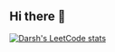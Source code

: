 ## Hi there 👋
[![Darsh's LeetCode stats](https://leetcode-stats-six.vercel.app/?username=DarshK25)](https://github.com/DarshK25/leetcode-stats)
<!--
**DarshK25/DarshK25** is a ✨ _special_ ✨ repository because its `README.md` (this file) appears on your GitHub profile.

Here are some ideas to get you started:

- 🔭 I’m currently working on ...
- 🌱 I’m currently learning ...
- 👯 I’m looking to collaborate on ...
- 🤔 I’m looking for help with ...
- 💬 Ask me about ...
- 📫 How to reach me: ...
- 😄 Pronouns: ...
- ⚡ Fun fact: ...
-->
